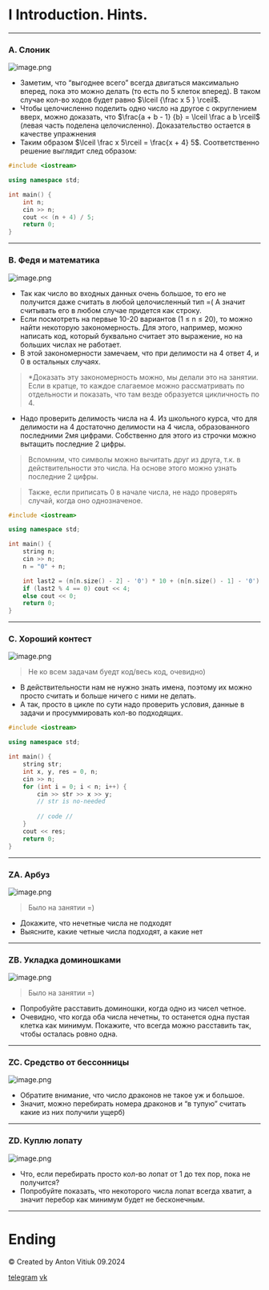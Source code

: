 # I Introduction. Hints.

---

### A. Слоник

![image.png](I%20Introduction%20Hints%2010c2e807d74f805d8b5ae15aff80bb06/image.png)

- Заметим, что “выгоднее всего” всегда двигаться максимально вперед, пока это можно делать (то есть по 5 клеток вперед). В таком случае кол-во ходов будет равно $\lceil {\frac x 5 } \rceil$.
- Чтобы целочисленно поделить одно число на другое с округлением вверх, можно доказать, что $\frac{a + b - 1} {b} = \lceil \frac a b \rceil$ (левая часть поделена целочисленно). Доказательство остается в качестве упражнения
- Таким образом $\lceil \frac x 5\rceil = \frac{x + 4} 5$. Соответственно решение выглядит след образом:

```cpp
#include <iostream>

using namespace std;

int main() {
    int n;
    cin >> n;
    cout << (n + 4) / 5;
    return 0;
}
```

---

### B. Федя и математика

![image.png](I%20Introduction%20Hints%2010c2e807d74f805d8b5ae15aff80bb06/image%201.png)

- Так как число во входных данных очень большое, то его не получится даже считать в любой целочисленный тип =( А значит считывать его в любом случае придется как строку.
- Если посмотреть на первые 10-20 вариантов (1 ≤ n ≤ 20), то можно найти некоторую закономерность. Для этого, например, можно написать код, который буквально считает это выражение, но на больших числах не работает.
- В этой закономерности замечаем, что при делимости на 4 ответ 4, и 0 в остальных случаях.

> *Доказать эту закономерность можно, мы делали это на занятии. Если в кратце, то каждое слагаемое можно рассматривать по отдельности и показать, что там везде образуется цикличность по 4.
> 
- Надо проверить делимость числа на 4. Из школьного курса, что для делимости на 4 достаточно делимости на 4 числа, образованного последними 2мя цифрами. Собственно для этого из строчки можно вытащить последние 2 цифры.

> Вспомним, что символы можно вычитать друг из друга, т.к. в действительности это числа. На основе этого можно узнать последние 2 цифры.
> 

> Также, если приписать 0 в начале числа, не надо проверять случай, когда оно однозначеное.
> 

```cpp
#include <iostream>

using namespace std;

int main() {
    string n;
    cin >> n;
    n = "0" + n;

    int last2 = (n[n.size() - 2] - '0') * 10 + (n[n.size() - 1] - '0');
    if (last2 % 4 == 0) cout << 4;
    else cout << 0;
    return 0;
}
```

---

### C. Хороший контест

![image.png](I%20Introduction%20Hints%2010c2e807d74f805d8b5ae15aff80bb06/image%202.png)

> Не ко всем задачам буедт код/весь код, очевидно)
> 
- В действительности нам не нужно знать имена, поэтому их можно просто считать и больше ничего с ними не делать.
- А так, просто в цикле по сути надо проверить условия, данные в задачи и просуммировать кол-во подходящих.

```cpp
#include <iostream>

using namespace std;

int main() {
    string str;
    int x, y, res = 0, n;
    cin >> n;
    for (int i = 0; i < n; i++) {
        cin >> str >> x >> y;
        // str is no-needed
        
        // code //
    }
    cout << res;
    return 0;
}
```

---

### ZA. Арбуз

![image.png](I%20Introduction%20Hints%2010c2e807d74f805d8b5ae15aff80bb06/image%203.png)

> Было на занятии =)
> 
- Докажите, что нечетные числа не подходят
- Выясните, какие четные числа подходят, а какие нет

---

### ZB. Укладка доминошками

![image.png](I%20Introduction%20Hints%2010c2e807d74f805d8b5ae15aff80bb06/image%204.png)

> Было на занятии =)
> 
- Попробуйте расставить доминошки, когда одно из чисел четное.
- Очевидно, что когда оба числа нечетны, то останется одна пустая клетка как минимум. Покажите, что всегда можно расставить так, чтобы осталась ровно одна.

---

### ZC. Средство от бессонницы

![image.png](I%20Introduction%20Hints%2010c2e807d74f805d8b5ae15aff80bb06/image%205.png)

- Обратите внимание, что число драконов не такое уж и большое.
- Значит, можно перебирать номера драконов и “в тупую” считать какие из них получили ущерб)

---

### ZD. Куплю лопату

![image.png](I%20Introduction%20Hints%2010c2e807d74f805d8b5ae15aff80bb06/image%206.png)

- Что, если перебирать просто кол-во лопат от 1 до тех пор, пока  не получится?
- Попробуйте показать, что некоторого числа лопат всегда хватит, а значит перебор как минимум будет не бесконечным.

---

# Ending

$© \text { Created by Anton Vitiuk 09.2024}$

[telegram](https://t.me/MrAnt1vit) [vk](https://vk.com/mrant1vit)
